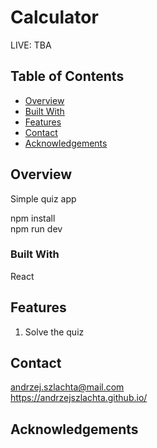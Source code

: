 # Calculator
LIVE: TBA

## Table of Contents

- [Overview](#overview)
- [Built With](#built-with)
- [Features](#features)
- [Contact](#contact)
- [Acknowledgements](#acknowledgements)

## Overview

Simple quiz app

npm install  
npm run dev

### Built With

React

## Features

1. Solve the quiz

## Contact

andrzej.szlachta@mail.com  
https://andrzejszlachta.github.io/  

## Acknowledgements

